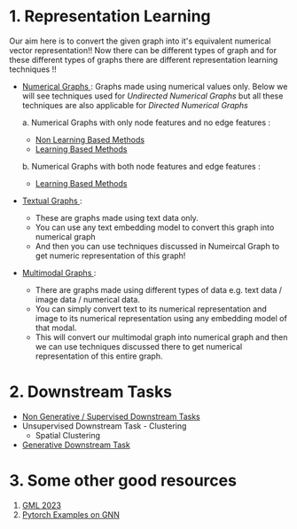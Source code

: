 # 1. Representation Learning
Our aim here is to convert the given graph into it's equivalent numerical vector representation!! Now there can be different types of graph and for these different types of graphs there are different representation learning techniques !!

- <ins> Numerical Graphs </ins> :
  Graphs made using numerical values only. Below we will see techniques used for *Undirected Numerical Graphs* but all these techniques are also applicable for *Directed Numerical Graphs*
     
  a. Numerical Graphs with only node features and no edge features : 
  - [Non Learning Based Methods](https://khetansarvesh.medium.com/introduction-to-graph-neural-networks-gnn-a145a81a81dc)
  - [Learning Based Methods](https://khetansarvesh.medium.com/graph-representation-learning-using-graph-convolution-attention-network-452732f69027)
  
  b. Numerical Graphs with both node features and edge features :
  - [Learning Based Methods](https://khetansarvesh.medium.com/graph-representation-learning-using-graph-transformers-488ce1670469)
    

- <ins> Textual Graphs </ins> :
  - These are graphs made using text data only.
  - You can use any text embedding model to convert this graph into numerical graph
  - And then you can use techniques discussed in Numeircal Graph to get numeric representation of this graph!

- <ins> Multimodal Graphs </ins> :
  - There are graphs made using different types of data e.g. text data / image data / numerical data.
  - You can simply convert text to its numerical representation and image to its numerical representation using any embedding model of that modal.
  - This will convert our multimodal graph into numerical graph and then we can use techniques discussed there to get numerical representation of this entire graph. 

# 2. Downstream Tasks
- [Non Generative / Supervised Downstream Tasks]()
- Unsupervised Downstream Task - Clustering
  - Spatial Clustering
- [Generative Downstream Task]()

   
# 3. Some other good resources
1. [GML 2023](https://github.com/xbresson/GML2023/tree/main)
2. [Pytorch Examples on GNN](https://github.com/pyg-team/pytorch_geometric/tree/master/examples)

